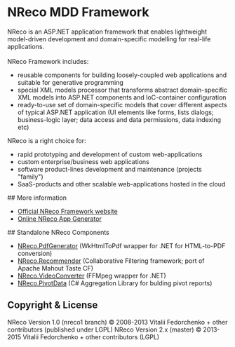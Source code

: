 # NReco MDD Framework
NReco is an ASP.NET application framework that enables lightweight model-driven development and domain-specific modelling for real-life applications. 
<br/><br/>
NReco Framework includes:
<ul>
  <li>reusable components for building loosely-coupled web applications and suitable for generative programming</li>
  <li>special XML models processor that transforms abstract domain-specific XML models into ASP.NET components and IoC-container configuration</li>
  <li>ready-to-use set of domain-specific models that cover different aspects of typical ASP.NET application (UI elements like forms, lists dialogs; business-logic layer; data access and data permissions, data indexing etc)</li> 
</ul>

NReco is a right choice for:
<ul>
  <li>rapid prototyping and development of custom web-applications</li>
  <li>custom enterprise/business web applications</li>
  <li>software product-lines development and maintenance (projects "family")</li>
  <li>SaaS-products and other scalable web-applications hosted in the cloud</li>
</ul>
## More information
<ul>
  <li><a href="http://www.nrecosite.com/">Official NReco Framework website</a>
  <li><a href="http://www.nrecosite.com/download.aspx">Online NReco App Generator</a>
</ul>
## Standalone NReco Components
<ul>
 <li><a href="http://www.nrecosite.com/pdf_generator_net.aspx">NReco.PdfGenerator</a> (WkHtmlToPdf wrapper for .NET for HTML-to-PDF conversion)
<li><a href="http://www.nrecosite.com/recommender_net.aspx">NReco.Recommender</a> (Collaborative Filtering framework; port of Apache Mahout Taste CF)
<li><a href="http://www.nrecosite.com/video_converter_net.aspx">NReco.VideoConverter</a> (FFMpeg wrapper for .NET)
<li><a href="http://www.nrecosite.com/pivot_data_library_net.aspx">NReco.PivotData</a> (C# Aggregation Library for bulding pivot reports)
</ul>

## Copyright &amp; License
NReco Version 1.0 (nreco1 branch) &copy; 2008-2013 Vitalii Fedorchenko + other contributors (published under LGPL)
NReco Version 2.x (master) &copy; 2013-2015 Vitalii Fedorchenko + other contributors (LGPL)
